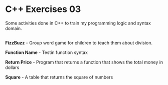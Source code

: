 # C++ Exercises 03
Some activities done in C++ to train my programming logic and syntax domain.

##

**FizzBuzz** - Group word game for children to teach them about division.

**Function Name** - Testin function syntax

**Return Price** - Program that returns a function that shows the total money in dollars

**Square** - A table that returns the square of numbers


